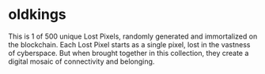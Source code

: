 # oldkings
This is 1 of 500 unique Lost Pixels, randomly generated and immortalized on the blockchain. Each Lost Pixel starts as a single pixel, lost in the vastness of cyberspace. But when brought together in this collection, they create a digital mosaic of connectivity and belonging. 
